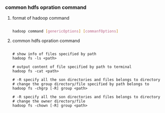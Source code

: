 ### common hdfs opration command

1. format of hadoop command

    ```sh

    hadoop command [genericOptions] [commanfOptions]

    ```

2. common hdfs opration command

    ```

    # show info of files specified by path
    hadoop fs -ls <path>

    # output content of file specified by path to terminal
    hadoop fs -cat <path>

    # -R specify all the son directories and files belongs to directory
    # change the group directory/file specified by path belongs to
    hadoop fs -chgrp [-R] group <path>

    # -R specify all the son directories and files belongs to directory
    # change the owner directory/file
    hadoop fs -chown [-R] group <path>